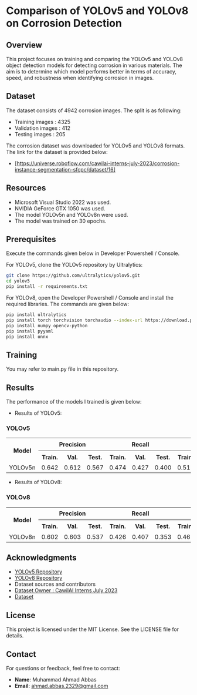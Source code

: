 # Comparison of YOLOv5 and YOLOv8 on Corrosion Detection

## Overview

This project focuses on training and comparing the YOLOv5 and YOLOv8 object detection models for detecting corrosion in various materials. The aim is to determine which model performs better in terms of accuracy, speed, and robustness when identifying corrosion in images.

## Dataset
The dataset consists of 4942 corrosion images. The split is as following:
- Training images : 4325
- Validation images : 412
- Testing images : 205

The corrosion dataset was downloaded for YOLOv5 and YOLOv8 formats. The link for the dataset is provided below:
- [https://universe.roboflow.com/cawilai-interns-july-2023/corrosion-instance-segmentation-sfcpc/dataset/16]

## Resources

- Microsoft Visual Studio 2022 was used.
- NVIDIA GeForce GTX 1050 was used.
- The model YOLOv5n and YOLOv8n were used.
- The model was trained on 30 epochs.

## Prerequisites

Execute the commands given below in Developer Powershell / Console.

For YOLOv5, clone the YOLOv5 repository by Ultralytics:

```bash
git clone https://github.com/ultralytics/yolov5.git
cd yolov5
pip install -r requirements.txt
```

For YOLOv8, open the Developer Powershell / Console and install the required libraries. The commands are given below:

```bash
pip install ultralytics
pip install torch torchvision torchaudio --index-url https://download.pytorch.org/whl/cu124
pip install numpy opencv-python
pip install pyyaml
pip install onnx
```

## Training

You may refer to main.py file in this repository.

## Results

The performance of the models I trained is given below:

- Results of YOLOv5:

<h3>YOLOv5</h3>
<table>
  <tr>
    <th rowspan="2">Model</th>
    <th colspan="3">Precision</th>
    <th colspan="3">Recall</th>
    <th colspan="3">mAP@50</th>
    <th colspan="3">mAP@50-95</th>
    <th rowspan="2">Training time (hours)</th>
  </tr>
  <tr>
    <th>Train.</th>
    <th>Val.</th>
    <th>Test.</th>
    <th>Train.</th>
    <th>Val.</th>
    <th>Test.</th>
    <th>Train.</th>
    <th>Val.</th>
    <th>Test.</th>
    <th>Train.</th>
    <th>Val.</th>
    <th>Test.</th>
  </tr>
  <tr>
    <td>YOLOv5n</td>
    <td>0.642</td>
    <td>0.612</td>
    <td>0.567</td>
    <td>0.474</td>
    <td>0.427</td>
    <td>0.400</td>
    <td>0.511</td>
    <td>0.457</td>
    <td>0.406</td>
    <td>0.249</td>
    <td>0.239</td>
    <td>0.197</td>
    <td>2.833</td>
  </tr>
</table>

- Results of YOLOv8:

<h3>YOLOv8</h3>
<table>
  <tr>
    <th rowspan="2">Model</th>
    <th colspan="3">Precision</th>
    <th colspan="3">Recall</th>
    <th colspan="3">mAP@50</th>
    <th colspan="3">mAP@50-95</th>
    <th rowspan="2">Training time (hours)</th>
  </tr>
  <tr>
    <th>Train.</th>
    <th>Val.</th>
    <th>Test.</th>
    <th>Train.</th>
    <th>Val.</th>
    <th>Test.</th>
    <th>Train.</th>
    <th>Val.</th>
    <th>Test.</th>
    <th>Train.</th>
    <th>Val.</th>
    <th>Test.</th>
  </tr>
  <tr>
    <td>YOLOv8n</td>
    <td>0.602</td>
    <td>0.603</td>
    <td>0.537</td>
    <td>0.426</td>
    <td>0.407</td>
    <td>0.353</td>
    <td>0.462</td>
    <td>0.443</td>
    <td>0.365</td>
    <td>0.269</td>
    <td>0.266</td>
    <td>0.203</td>
    <td>3.137</td>
  </tr>
</table>

## Acknowledgments

- [YOLOv5 Repository](https://github.com/ultralytics/yolov5)
- [YOLOv8 Repository](https://github.com/ultralytics/ultralytics)
- Dataset sources and contributors
- [Dataset Owner : CawilAI Interns July 2023](https://universe.roboflow.com/cawilai-interns-july-2023)
- [Dataset](https://universe.roboflow.com/cawilai-interns-july-2023/corrosion-instance-segmentation-sfcpc/dataset/16)

## License

This project is licensed under the MIT License. See the LICENSE file for details.

## Contact

For questions or feedback, feel free to contact:

- **Name**: Muhammad Ahmad Abbas
- **Email**: ahmad.abbas.2329@gmail.com
